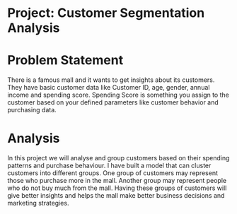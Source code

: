 # Project: Customer Segmentation Analysis 

# Problem Statement
There is a famous mall and it wants to get insights about its customers. They have basic customer data  like Customer ID, age, gender, annual income and spending score. Spending Score is something you assign to the customer based on your defined parameters like customer behavior and purchasing data.

# Analysis
In this project we will analyse and group customers based on their spending patterns and purchase behaviour. I have built a model that can cluster customers into different groups. One group of customers may represent those who purchase more in the mall. Another group may represent people who do not buy much from the mall. Having these groups of customers will give better insights and helps the mall make better business decisions and marketing strategies.
